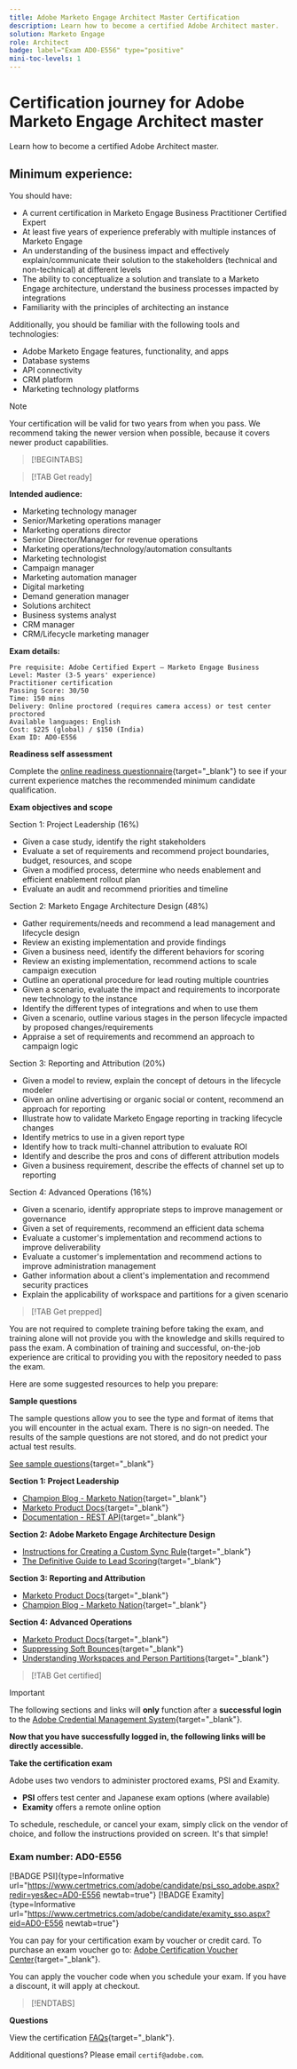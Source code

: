 ```yaml
---
title: Adobe Marketo Engage Architect Master Certification
description: Learn how to become a certified Adobe Architect master.
solution: Marketo Engage
role: Architect
badge: label="Exam AD0-E556" type="positive"
mini-toc-levels: 1
---
```

# Certification journey for Adobe Marketo Engage Architect master

Learn how to become a certified Adobe Architect master.

## Minimum experience:

You should have: 

* A current certification in Marketo Engage Business Practitioner Certified Expert
* At least five years of experience preferably with multiple instances of Marketo Engage
* An understanding of the business impact and effectively explain/communicate their solution to the stakeholders (technical and non-technical) at different levels
* The ability to conceptualize a solution and translate to a Marketo Engage architecture, understand the business processes impacted by integrations
* Familiarity with the principles of architecting an instance

Additionally, you should be familiar with the following tools and technologies:

* Adobe Marketo Engage features, functionality, and apps
* Database systems
* API connectivity
* CRM platform
* Marketing technology platforms

>[!NOTE]
>
>Your certification will be valid for two years from when you pass. We recommend taking the newer version when possible, because it covers newer product capabilities.

>[!BEGINTABS]

>[!TAB Get ready]

**Intended audience:**

* Marketing technology manager
* Senior/Marketing operations manager
* Marketing operations director
* Senior Director/Manager for revenue operations
* Marketing operations/technology/automation consultants
* Marketing technologist
* Campaign manager
* Marketing automation manager
* Digital marketing
* Demand generation manager
* Solutions architect
* Business systems analyst
* CRM manager
* CRM/Lifecycle marketing manager

**Exam details:**

```
Pre requisite: Adobe Certified Expert – Marketo Engage Business 
Level: Master (3-5 years' experience)
Practitioner certification
Passing Score: 30/50
Time: 150 mins
Delivery: Online proctored (requires camera access) or test center proctored
Available languages: English
Cost: $225 (global) / $150 (India)
Exam ID: AD0-E556

```

**Readiness self assessment**

Complete the [online readiness questionnaire](https://scorpion.caveon.com/launchpad/ad-q-e556-readiness-questionnaire-for-adobe-marketo-engage-architect-master-exam/ad-q-e556-readiness-questionnaire-for-adobe-marketo-engage-architect-master-exam){target="_blank"} to see if your current experience matches the recommended minimum candidate qualification.

**Exam objectives and scope**

Section 1: Project Leadership (16%)

* Given a case study, identify the right stakeholders
* Evaluate a set of requirements and recommend project boundaries, budget, resources, and scope
* Given a modified process, determine who needs enablement and efficient enablement rollout plan
* Evaluate an audit and recommend priorities and timeline

Section 2: Marketo Engage Architecture Design (48%)

* Gather requirements/needs and recommend a lead management and lifecycle design
* Review an existing implementation and provide findings
* Given a business need, identify the different behaviors for scoring
* Review an existing implementation, recommend actions to scale campaign execution
* Outline an operational procedure for lead routing multiple countries
* Given a scenario, evaluate the impact and requirements to incorporate new technology to the instance
* Identify the different types of integrations and when to use them
* Given a scenario, outline various stages in the person lifecycle impacted by proposed changes/requirements
* Appraise a set of requirements and recommend an approach to campaign logic

Section 3: Reporting and Attribution (20%)

* Given a model to review, explain the concept of detours in the lifecycle modeler
* Given an online advertising or organic social or content, recommend an approach for reporting
* Illustrate how to validate Marketo Engage reporting in tracking lifecycle changes
* Identify metrics to use in a given report type
* Identify how to track multi-channel attribution to evaluate ROI
* Identify and describe the pros and cons of different attribution models
* Given a business requirement, describe the effects of channel set up to reporting

Section 4: Advanced Operations (16%)

* Given a scenario, identify appropriate steps to improve management or governance
* Given a set of requirements, recommend an efficient data schema
* Evaluate a customer's implementation and recommend actions to improve deliverability
* Evaluate a customer's implementation and recommend actions to improve administration management
* Gather information about a client's implementation and recommend security practices
* Explain the applicability of workspace and partitions for a given scenario

>[!TAB Get prepped]

You are not required to complete training before taking the exam, and training alone will not provide you with the knowledge and skills required to pass the exam. A combination of training and successful, on-the-job experience are critical to providing you with the repository needed to pass the exam.

Here are some suggested resources to help you prepare:

**Sample questions**

The sample questions allow you to see the type and format of items that you will encounter in the actual exam. There is no sign-on needed. The results of the sample questions are not stored, and do not predict your actual test results.

[See sample questions](https://scorpion.caveon.com/launchpad/ad0-e556-adobe-marketo-engage-architect-master-exam-copy-pewwl4){target="_blank"}

**Section 1: Project Leadership**

* [Champion Blog - Marketo Nation](https://nation.marketo.com/t5/champion-blog/ct-p/champion-program){target="_blank"}
* [Marketo Product Docs](https://experienceleague.adobe.com/docs/marketo/using/home.html?lang=en){target="_blank"}
* [Documentation - REST API](https://developers.marketo.com/rest-api/){target="_blank"}

**Section 2: Adobe Marketo Engage Architecture Design**

* [Instructions for Creating a Custom Sync Rule](https://nation.marketo.com/t5/product-blogs/instructions-for-creating-a-custom-sync-rule/ba-p/242758#:~:text=First%2C%20what%20is%20a%20custom,have%20them%20sync%20to%20Marketo.){target="_blank"}
* [The Definitive Guide to Lead Scoring](https://business.adobe.com/resources/guides/lead-scoring.html){target="_blank"}

**Section 3: Reporting and Attribution**

* [Marketo Product Docs](https://experienceleague.adobe.com/docs/marketo/using/home.html?lang=en){target="_blank"}
* [Champion Blog - Marketo Nation](https://nation.marketo.com/t5/champion-blog/ct-p/champion-program){target="_blank"}

**Section 4: Advanced Operations**

* [Marketo Product Docs](https://experienceleague.adobe.com/docs/marketo/using/home.html?lang=en){target="_blank"}
* [Suppressing Soft Bounces](https://nation.marketo.com/t5/product-discussions/suppressing-soft-bounces-any-email-min-3x-encouraged/m-p/209411#M153533){target="_blank"}
* [Understanding Workspaces and Person Partitions](https://experienceleague.adobe.com/docs/marketo/using/product-docs/administration/workspaces-and-person-partitions/understanding-workspaces-and-person-partitions.html?lang=en){target="_blank"}

>[!TAB Get certified]

>[!IMPORTANT]
>
>The following sections and links will **only** function after a **successful login** to the [Adobe Credential Management System](http://www.certmetrics.com/adobe){target="_blank"}. 


**Now that you have successfully logged in, the following links will be directly accessible.**

**Take the certification exam**

Adobe uses two vendors to administer proctored exams, PSI and Examity. 

* **PSI** offers test center and Japanese exam options (where available) 
* **Examity** offers a remote online option

To schedule, reschedule, or cancel your exam, simply click on the vendor of choice, and follow the instructions provided on screen. It's that simple!

### Exam number: AD0-E556

[!BADGE PSI]{type=Informative url="https://www.certmetrics.com/adobe/candidate/psi_sso_adobe.aspx?redir=yes&ec=AD0-E556 newtab=true"} [!BADGE Examity]{type=Informative url="https://www.certmetrics.com/adobe/candidate/examity_sso.aspx?eid=AD0-E556 newtab=true"}

You can pay for your certification exam by voucher or credit card. To purchase an exam voucher go to: [Adobe Certification Voucher Center](https://market.xvoucher.com/adobe/global){target="_blank"}. 

You can apply the voucher code when you schedule your exam. If you have a discount, it will apply at checkout.

>[!ENDTABS]

**Questions**

View the certification [FAQs](https://experienceleague.corp.adobe.com/docs/certification/certification/faq.html?lang=en){target="_blank"}.

Additional questions? Please email `certif@adobe.com`.
